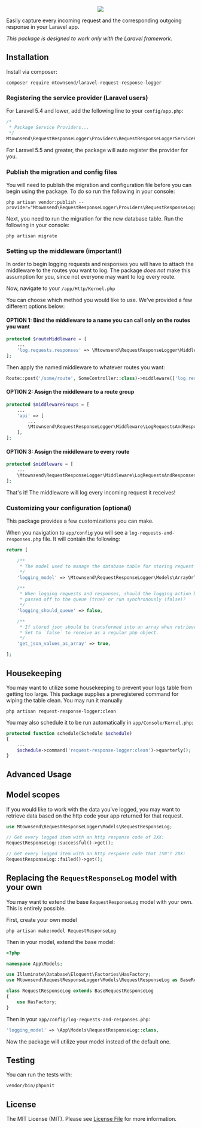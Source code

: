 <p align="center">
<img src="https://banners.beyondco.de/Laravel%20Request%20%26%20Response%20Logger.png?theme=dark&packageManager=composer+require&packageName=mtownsend%2Flaravel-request-response-logger&pattern=plus&style=style_1&description=Capture+your+incoming+requests+and+corresponding+responses+with+ease&md=1&showWatermark=0&fontSize=75px&images=https%3A%2F%2Flaravel.com%2Fimg%2Flogomark.min.svg">
</p>

Easily capture every incoming request and the corresponding outgoing response in your Laravel app.

*This package is designed to work only with the Laravel framework.*

## Installation

Install via composer:

```
composer require mtownsend/laravel-request-response-logger
```

### Registering the service provider (Laravel users)

For Laravel 5.4 and lower, add the following line to your ``config/app.php``:

```php
/*
 * Package Service Providers...
 */
Mtownsend\RequestResponseLogger\Providers\RequestResponseLoggerServiceProvider::class,
```

For Laravel 5.5 and greater, the package will auto register the provider for you.


### Publish the migration and config files

You will need to publish the migration and configuration file before you can begin using the package. To do so run the following in your console:

````
php artisan vendor:publish --provider="Mtownsend\RequestResponseLogger\Providers\RequestResponseLoggerServiceProvider"
````

Next, you need to run the migration for the new database table. Run the following in your console:

````
php artisan migrate
````

### Setting up the middleware (important!)

In order to begin logging requests and responses you will have to attach the middleware to the routes you want to log. The package *does not* make this assumption for you, since not everyone may want to log every route.

Now, navigate to your `/app/Http/Kernel.php`

You can choose which method you would like to use. We've provided a few different options below:

#### OPTION 1: Bind the middleware to a name you can call only on the routes you want

```php
protected $routeMiddleware = [
    ...
    'log.requests.responses' => \Mtownsend\RequestResponseLogger\Middleware\LogRequestsAndResponses::class,
];
```

Then apply the named middleware to whatever routes you want:

```php
Route::post('/some/route', SomeController::class)->middleware(['log.requests.responses']);
```

#### OPTION 2: Assign the middleware to a route group

```php
protected $middlewareGroups = [
    ...
    'api' => [
        ...
        \Mtownsend\RequestResponseLogger\Middleware\LogRequestsAndResponses::class,
    ],
];
```

#### OPTION 3: Assign the middleware to every route

```php
protected $middleware = [
    ...
    \Mtownsend\RequestResponseLogger\Middleware\LogRequestsAndResponses::class,
];
```

That's it! The middleware will log every incoming request it receives!

### Customizing your configuration (optional)

This package provides a few customizations you can make.

When you navigation to `app/config` you will see a `log-requests-and-responses.php` file. It will contain the following:

```php
return [

    /**
     * The model used to manage the database table for storing request and response logs.
     */
    'logging_model' => \Mtownsend\RequestResponseLogger\Models\ArrayOrText::class,

    /**
     * When logging requests and responses, should the logging action be
     * passed off to the queue (true) or run synchronously (false)?
     */
    'logging_should_queue' => false,

    /**
     * If stored json should be transformed into an array when retrieved from the database.
     * Set to `false` to receive as a regular php object.
     */
    'get_json_values_as_array' => true,

];
```

## Housekeeping

You may want to utilize some housekeeping to prevent your logs table from getting too large. This package supplies a preregistered command for wiping the table clean. You may run it manually

````
php artisan request-response-logger:clean
````

You may also schedule it to be run automatically in `app/Console/Kernel.php`:

```php
protected function schedule(Schedule $schedule)
{
    ...
    $schedule->command('request-response-logger:clean')->quarterly();
}
```

## Advanced Usage

## Model scopes

If you would like to work with the data you've logged, you may want to retrieve data based on the http code your app returned for that request.

```php
use Mtownsend\RequestResponseLogger\Models\RequestResponseLog;

// Get every logged item with an http response code of 2XX:
RequestResponseLog::successful()->get();

// Get every logged item with an http response code that ISN'T 2XX:
RequestResponseLog::failed()->get();
```

## Replacing the `RequestResponseLog` model with your own

You may want to extend the base `RequestResponseLog` model with your own. This is entirely possible.

First, create your own model

````
php artisan make:model RequestResponseLog
````

Then in your model, extend the base model:

```php
<?php

namespace App\Models;

use Illuminate\Database\Eloquent\Factories\HasFactory;
use Mtownsend\RequestResponseLogger\Models\RequestResponseLog as BaseRequestResponseLog;

class RequestResponseLog extends BaseRequestResponseLog
{
    use HasFactory;
}
```

Then in your `app/config/log-requests-and-responses.php`:

```php
'logging_model' => \App\Models\RequestResponseLog::class,
```

Now the package will utilize your model instead of the default one.


## Testing

You can run the tests with:

```bash
vendor/bin/phpunit
```

## License

The MIT License (MIT). Please see [License File](LICENSE.md) for more information.
